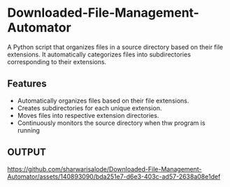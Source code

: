 # Downloaded-File-Management-Automator

A Python script that organizes files in a source directory based on their file extensions. It automatically categorizes files into subdirectories corresponding to their extensions.

## Features

- Automatically organizes files based on their file extensions.
- Creates subdirectories for each unique extension.
- Moves files into respective extension directories.
- Continuously monitors the source directory when thw program is running 

## OUTPUT

https://github.com/sharwarisalode/Downloaded-File-Management-Automator/assets/140893090/bda251e7-d6e3-403c-ad57-2638a08e1def

